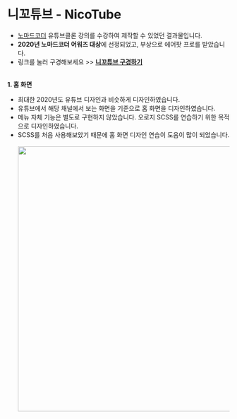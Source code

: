 # 니꼬튜브 - NicoTube

- <a href="https://nomardcoder.co">노마드코더</a> 유튜브클론 강의를 수강하여 제작할 수 있었던 결과물입니다.
- **2020년 노마드코더 어워즈 대상**에 선정되었고, 부상으로 에어팟 프로를 받았습니다.
- 링크를 눌러 구경해보세요 >> **<a href="https://stormy-hollows-56478.herokuapp.com/"> 니꼬튜브 구경하기 </a>**
<br><br>

**1. 홈 화면**
- 최대한 2020년도 유튜브 디자인과 비슷하게 디자인하였습니다.
- 유튜브에서 해당 채널에서 보는 화면을 기준으로 홈 화면을 디자인하였습니다.
- 메뉴 자체 기능은 별도로 구현하지 않았습니다. 오로지 SCSS를 연습하기 위한 목적으로 디자인하였습니다.
- SCSS를 처음 사용해보았기 때문에 홈 화면 디자인 연습이 도움이 많이 되었습니다.<br><br>
<img width=600 src="https://github.com/beliemun/wetube/blob/master/md/screen_shot_01.png?raw=true"/><br><br>
